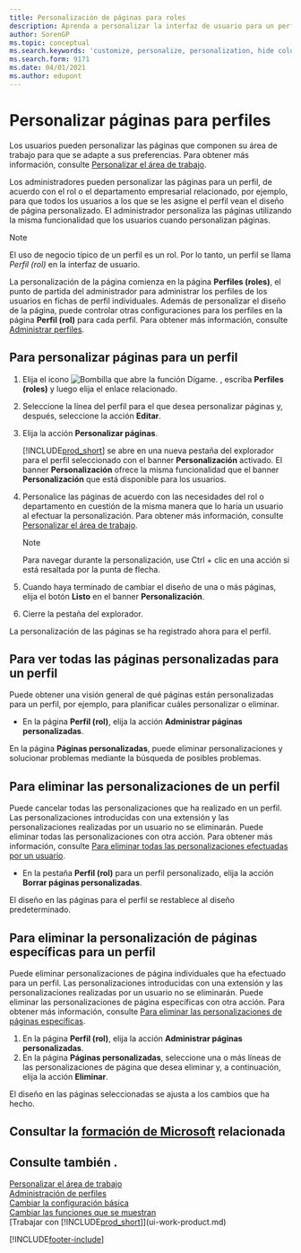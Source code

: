 ```yaml
---
title: Personalización de páginas para roles
description: Aprenda a personalizar la interfaz de usuario para un perfil (rol) para que todos los usuarios asignados a ese rol vean un espacio de trabajo personalizado.
author: SorenGP
ms.topic: conceptual
ms.search.keywords: 'customize, personalize, personalization, hide columns, remove fields, move fields'
ms.search.form: 9171
ms.date: 04/01/2021
ms.author: edupont
---
```

# <a name="customize-pages-for-profiles"></a><a name="customize-pages-for-profiles"></a><a name="customize-pages-for-profiles"></a><a name="customize-pages-for-profiles"></a>Personalizar páginas para perfiles

Los usuarios pueden personalizar las páginas que componen su área de trabajo para que se adapte a sus preferencias. Para obtener más información, consulte [Personalizar el área de trabajo](ui-personalization-user.md).

Los administradores pueden personalizar las páginas para un perfil, de acuerdo con el rol o el departamento empresarial relacionado, por ejemplo, para que todos los usuarios a los que se les asigne el perfil vean el diseño de página personalizado. El administrador personaliza las páginas utilizando la misma funcionalidad que los usuarios cuando personalizan páginas.

> [!NOTE]
> El uso de negocio típico de un perfil es un rol. Por lo tanto, un perfil se llama *Perfil (rol)* en la interfaz de usuario.

La personalización de la página comienza en la página **Perfiles (roles)**, el punto de partida del administrador para administrar los perfiles de los usuarios en fichas de perfil individuales. Además de personalizar el diseño de la página, puede controlar otras configuraciones para los perfiles en la página **Perfil (rol)** para cada perfil. Para obtener más información, consulte [Administrar perfiles](admin-users-profiles-roles.md).

## <a name="to-customize-pages-for-a-profile"></a><a name="to-customize-pages-for-a-profile"></a><a name="to-customize-pages-for-a-profile"></a><a name="to-customize-pages-for-a-profile"></a>Para personalizar páginas para un perfil

1. Elija el icono ![Bombilla que abre la función Dígame.](media/ui-search/search_small.png "Dígame qué desea hacer") , escriba **Perfiles (roles)** y luego elija el enlace relacionado.
2. Seleccione la línea del perfil para el que desea personalizar páginas y, después, seleccione la acción **Editar**.
3. Elija la acción **Personalizar páginas**.

    [!INCLUDE[prod_short](includes/prod_short.md)] se abre en una nueva pestaña del explorador para el perfil seleccionado con el banner **Personalización** activado. El banner **Personalización** ofrece la misma funcionalidad que el banner **Personalización** que está disponible para los usuarios.

4. Personalice las páginas de acuerdo con las necesidades del rol o departamento en cuestión de la misma manera que lo haría un usuario al efectuar la personalización. Para obtener más información, consulte [Personalizar el área de trabajo](ui-personalization-user.md).

    > [!NOTE]
    > Para navegar durante la personalización, use Ctrl + clic en una acción si está resaltada por la punta de flecha.

5. Cuando haya terminado de cambiar el diseño de una o más páginas, elija el botón **Listo** en el banner **Personalización**.
6. Cierre la pestaña del explorador.

La personalización de las páginas se ha registrado ahora para el perfil.

## <a name="to-view-all-customized-pages-for-a-profile"></a><a name="to-view-all-customized-pages-for-a-profile"></a><a name="to-view-all-customized-pages-for-a-profile"></a><a name="to-view-all-customized-pages-for-a-profile"></a>Para ver todas las páginas personalizadas para un perfil

Puede obtener una visión general de qué páginas están personalizadas para un perfil, por ejemplo, para planificar cuáles personalizar o eliminar.

- En la página **Perfil (rol)**, elija la acción **Administrar páginas personalizadas**.

En la página **Páginas personalizadas**, puede eliminar personalizaciones y solucionar problemas mediante la búsqueda de posibles problemas.  

## <a name="to-delete-all-customizations-for-a-profile"></a><a name="to-delete-all-customizations-for-a-profile"></a><a name="to-delete-all-customizations-for-a-profile"></a><a name="to-delete-all-customizations-for-a-profile"></a>Para eliminar las personalizaciones de un perfil

Puede cancelar todas las personalizaciones que ha realizado en un perfil. Las personalizaciones introducidas con una extensión y las personalizaciones realizadas por un usuario no se eliminarán. Puede eliminar todas las personalizaciones con otra acción. Para obtener más información, consulte [Para eliminar todas las personalizaciones efectuadas por un usuario](admin-users-profiles-roles.md#to-delete-all-personalizations-made-by-a-user).

- En la pestaña **Perfil (rol)** para un perfil personalizado, elija la acción **Borrar páginas personalizadas**.

El diseño en las páginas para el perfil se restablece al diseño predeterminado.  

## <a name="to-delete-customization-for-specific-pages-for-a-profile"></a><a name="to-delete-customization-for-specific-pages-for-a-profile"></a><a name="to-delete-customization-for-specific-pages-for-a-profile"></a><a name="to-delete-customization-for-specific-pages-for-a-profile"></a>Para eliminar la personalización de páginas específicas para un perfil

Puede eliminar personalizaciones de página individuales que ha efectuado para un perfil. Las personalizaciones introducidas con una extensión y las personalizaciones realizadas por un usuario no se eliminarán. Puede eliminar las personalizaciones de página específicas con otra acción. Para obtener más información, consulte [Para eliminar las personalizaciones de páginas específicas](admin-users-profiles-roles.md#to-delete-personalizations-for-specific-pages).

1. En la página **Perfil (rol)**, elija la acción **Administrar páginas personalizadas**.
2. En la página **Páginas personalizadas**, seleccione una o más líneas de las personalizaciones de página que desea eliminar y, a continuación, elija la acción **Eliminar**.

El diseño en las páginas seleccionadas se ajusta a los cambios que ha hecho.

## <a name="see-related-microsoft-training"></a><a name="see-related-microsoft-training"></a><a name="see-related-microsoft-training"></a><a name="see-related-microsoft-training"></a>Consultar la [formación de Microsoft](/training/paths/tailor-roles-design-ui/) relacionada

## <a name="see-also"></a><a name="see-also"></a><a name="see-also"></a><a name="see-also"></a>Consulte también .

[Personalizar el área de trabajo](ui-personalization-user.md)  
[Administración de perfiles](admin-users-profiles-roles.md)  
[Cambiar la configuración básica](ui-change-basic-settings.md)  
[Cambiar las funciones que se muestran](ui-experiences.md)  
[Trabajar con [!INCLUDE[prod_short](includes/prod_short.md)]](ui-work-product.md)  


[!INCLUDE[footer-include](includes/footer-banner.md)]
